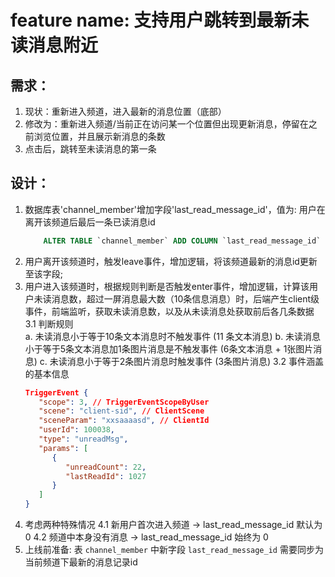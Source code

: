 # feature name: 支持用户跳转到最新未读消息附近
## 需求：
1. 现状：重新进入频道，进入最新的消息位置（底部）
2. 修改为：重新进入频道/当前正在访问某一个位置但出现更新消息，停留在之前浏览位置，并且展示新消息的条数
3. 点击后，跳转至未读消息的第一条

## 设计：
1. 数据库表'channel_member'增加字段'last_read_message_id'，值为: 用户在离开该频道后最后一条已读消息id
    ```sql
        ALTER TABLE `channel_member` ADD COLUMN `last_read_message_id` bigint NOT NULL DEFAULT 0 COMMENT '用户上次在该频道读取的最后一条消息' AFTER `user_id`;
    ```
2. 用户离开该频道时，触发leave事件，增加逻辑，将该频道最新的消息id更新至该字段;
3. 用户进入该频道时，根据规则判断是否触发enter事件，增加逻辑，计算该用户未读消息数，超过一屏消息最大数（10条信息消息）时，后端产生client级事件，前端监听，获取未读消息数，以及从未读消息处获取前后各几条数据
   3.1 判断规则   
       a. 未读消息小于等于10条文本消息时不触发事件  (11 条文本消息)
       b. 未读消息小于等于5条文本消息加1条图片消息是不触发事件  (6条文本消息 + 1张图片消息)
       c. 未读消息小于等于2条图片消息时触发事件 (3条图片消息)
   3.2 事件涵盖的基本信息
    ``` json
   TriggerEvent {
       "scope": 3, // TriggerEventScopeByUser
       "scene": "client-sid", // ClientScene
       "sceneParam": "xxsaaaasd", // ClientId
       "userId": 100038,
       "type": "unreadMsg",
       "params": [
          { 
             "unreadCount": 22,
             "lastReadId": 1027
          }
       ]
   }
   ```
4. 考虑两种特殊情况
   4.1 新用户首次进入频道 -> last_read_message_id 默认为 0
   4.2 频道中本身没有消息 -> last_read_message_id 始终为 0
5. 上线前准备:
   表 `channel_member` 中新字段 `last_read_message_id` 需要同步为当前频道下最新的消息记录id
